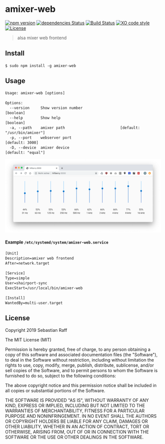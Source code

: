 # amixer-web

[![npm version](https://badge.fury.io/js/amixer-web.svg)](https://badge.fury.io/js/amixer-web) 
[![dependencies Status](https://david-dm.org/hobbyquaker/amixer-web/status.svg)](https://david-dm.org/hobbyquaker/amixer-web)
[![Build Status](https://travis-ci.org/hobbyquaker/amixer-web.svg?branch=master)](https://travis-ci.org/hobbyquaker/amixer-web)
[![XO code style](https://img.shields.io/badge/code_style-XO-5ed9c7.svg)](https://github.com/sindresorhus/xo)
[![License][mit-badge]][mit-url]

[mit-badge]: https://img.shields.io/badge/License-MIT-blue.svg?style=flat
[mit-url]: LICENSE

> alsa mixer web frontend

## Install

`$ sudo npm install -g amixer-web`

## Usage

```
Usage: amixer-web [options]

Options:
  --version     Show version number                                    [boolean]
  --help        Show help                                              [boolean]
  -a, --path    amixer path                         [default: "/usr/bin/amixer"]
  -p, --port    webserver port                                   [default: 3000]
  -D, --device  amixer device                                 [default: "equal"]

```

![](screenshot.png)

#### Example `/etc/systemd/system/amixer-web.service`

```
[Unit]
Description=amixer web frontend
After=network.target

[Service]
Type=simple
User=shairport-sync
ExecStart=/usr/local/bin/amixer-web

[Install]
WantedBy=multi-user.target

```

## License

Copyright 2019 Sebastian Raff

The MIT License (MIT)

Permission is hereby granted, free of charge, to any person obtaining a copy
of this software and associated documentation files (the "Software"), to deal
in the Software without restriction, including without limitation the rights
to use, copy, modify, merge, publish, distribute, sublicense, and/or sell
copies of the Software, and to permit persons to whom the Software is
furnished to do so, subject to the following conditions:

The above copyright notice and this permission notice shall be included in
all copies or substantial portions of the Software.

THE SOFTWARE IS PROVIDED "AS IS", WITHOUT WARRANTY OF ANY KIND, EXPRESS OR
IMPLIED, INCLUDING BUT NOT LIMITED TO THE WARRANTIES OF MERCHANTABILITY,
FITNESS FOR A PARTICULAR PURPOSE AND NONINFRINGEMENT. IN NO EVENT SHALL THE
AUTHORS OR COPYRIGHT HOLDERS BE LIABLE FOR ANY CLAIM, DAMAGES OR OTHER
LIABILITY, WHETHER IN AN ACTION OF CONTRACT, TORT OR OTHERWISE, ARISING FROM,
OUT OF OR IN CONNECTION WITH THE SOFTWARE OR THE USE OR OTHER DEALINGS IN
THE SOFTWARE.
